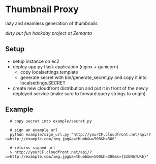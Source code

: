 Thumbnail Proxy
===============

lazy and seamless generation of thumbnails

*dirty but fun hackday project at Zemanta*

Setup
-----

* setup instance on ec2 
* deploy app.py flask application (nginx + gunicorn)
  * copy localsettings.template 
  * generate secret with bin/generate_secret.py and copy it into localsettings.SECRET
* create new cloudfront distribution and put it in front of the newly deployed service (make sure to forward query strings to origin)

Example 
-------
```
  # copy secret into example/secret.py
  
  # sign an example url
  python example/sign_url.py "http://yourCF.cloudfront.net/api/?u=http://example.com/img.jpg&a=thumb&w=500&h=300"
  
  # returns signed url 
  > http://yourCF.cloudfront.net/api/?u=http://example.com/img.jpg&a=thumb&w=500&h=300&s={SIGNATURE}"
```

